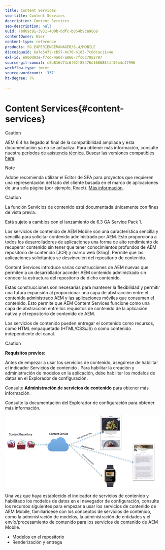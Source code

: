 ```yaml
---
title: Content Services
seo-title: Content Services
description: Content Services
seo-description: null
uuid: 7bd09c91-3931-400b-bdfc-b064b9ca9668
contentOwner: User
content-type: reference
products: SG_EXPERIENCEMANAGER/6.4/MOBILE
discoiquuid: 6a7e5472-cb57-4c78-b183-7c6dcac11a4e
exl-id: e900d93e-f7cd-4a0d-a866-7fc6c7882797
source-git-commit: c5b816d74c6f02f85476d16868844f39b4c47996
workflow-type: tm+mt
source-wordcount: '337'
ht-degree: 7%

---
```


# Content Services{#content-services}

>[!CAUTION]
>
>AEM 6.4 ha llegado al final de la compatibilidad ampliada y esta documentación ya no se actualiza. Para obtener más información, consulte nuestra [períodos de asistencia técnica](https://helpx.adobe.com/es/support/programs/eol-matrix.html). Buscar las versiones compatibles [here](https://experienceleague.adobe.com/docs/).

>[!NOTE]
>
>Adobe recomienda utilizar el Editor de SPA para proyectos que requieren una representación del lado del cliente basada en el marco de aplicaciones de una sola página (por ejemplo, React). [Más información](/help/sites-developing/spa-overview.md).

>[!CAUTION]
>
>La función Servicios de contenido está documentada únicamente con fines de vista previa.
>
>Está sujeto a cambios con el lanzamiento de 6.3 GA Service Pack 1.

Los servicios de contenido de AEM Mobile son una característica sencilla y sencilla para solicitar contenido administrado por AEM. Esto proporciona a todos los desarrolladores de aplicaciones una forma de alto rendimiento de recuperar contenido sin tener que tener conocimientos profundos de AEM repositorio de contenido (JCR) y marco web (Sling). Permite que las aplicaciones solicitantes se desvinculen del repositorio de contenido.

Content Services introduce varias construcciones de AEM nuevas que permiten a un desarrollador acceder AEM contenido administrado sin conocer la estructura del repositorio de dicho contenido.

Estas construcciones son necesarias para mantener la flexibilidad y permitir una futura expansión al proporcionar una capa de abstracción entre el contenido administrado AEM y las aplicaciones móviles que consumen el contenido. Esto permite que AEM Content Services funcione como una capa de abstracción entre los requisitos de contenido de la aplicación nativa y el repositorio de contenido de AEM.

Los servicios de contenido pueden entregar el contenido como recursos, como HTML empaquetado (HTML/CSS/JS) o como contenido independiente del canal.

>[!CAUTION]
>
>**Requisitos previos:**
>
>Antes de empezar a usar los servicios de contenido, asegúrese de habilitar el indicador Servicios de contenido . Para habilitar la creación y administración de modelos en la aplicación, debe habilitar los modelos de datos en el Explorador de configuración.
>
>Consulte **[Administración de servicios de contenido](/help/mobile/developing-content-services.md)** para obtener más información.
>
>Consulte la documentación del [](/help/sites-administering/configurations.md)Explorador de configuración para obtener más información.

![chlimage_1-143](assets/chlimage_1-143.png)

Una vez que haya establecido el indicador de servicios de contenido y habilitado los modelos de datos en el navegador de configuración, consulte los recursos siguientes para empezar a usar los servicios de contenido de AEM Mobile, familiarícese con los conceptos de servicios de contenido, como la administración de modelos, la administración de entidades y el envío/procesamiento de contenido para los servicios de contenido de AEM Mobile.

* Modelos en el repositorio
* Renderización y entrega
